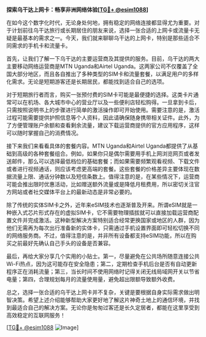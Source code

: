 **探索乌干达上网卡：畅享非洲网络体验[[TG💪+ @esim1088](https://t.me/s/esim1088)]**

在如今这个数字化时代，无论身处何地，拥有稳定的网络连接都显得尤为重要。对于计划前往乌干达旅行或长期居住的朋友来说，选择一张合适的上网卡或流量卡无疑是最基本的需求之一。今天，我们就来聊聊乌干达的上网卡，特别是那些适合不同需求的手机卡和流量卡。

首先，让我们了解一下乌干达的主要运营商及其提供的服务。目前，乌干达的两大主要移动网络运营商是MTN Uganda和Airtel Uganda。这两家公司不仅覆盖了全国大部分地区，而且各自推出了多种类型的SIM卡和流量套餐，以满足用户的多样化需求。无论是短期游客还是长期居民，都能找到适合自己的选项。

对于短期旅行者而言，购买一张预付费的SIM卡可能是最便捷的选择。这类卡片通常可以在机场、各大城市中心的营业厅以及一些便利店轻松购得。一旦拿到卡后，只需按照说明书上的步骤进行简单的激活操作即可开始使用。需要注意的是，激活过程可能需要提供护照信息等个人资料，因此请确保随身携带相关证件。此外，为了方便管理账户余额和查看剩余流量，建议下载运营商提供的官方应用程序，这样可以随时掌握自己的消费情况。

接下来我们来看看具体的套餐内容。MTN Uganda和Airtel Uganda都提供了从基础到高级的各种套餐组合。例如，如果你只是偶尔需要用手机上网浏览网页或者发送邮件，那么可以选择最低档位的基础套餐；而如果需要频繁观看视频、下载文件或者进行视频通话，则应该考虑更高端的套餐。这些套餐的价格差异主要体现在数据流量上限、通话分钟数以及短信条数上。值得注意的是，在某些情况下，运营商可能会推出限时优惠活动，比如赠送额外流量或是降低月租费用，所以密切关注官方网站或者社交媒体平台上的最新动态是非常必要的。

除了传统的实体SIM卡之外，近年来eSIM技术也逐渐普及开来。所谓eSIM就是一种嵌入式芯片形式存在的虚拟SIM卡，它不需要物理插拔就可以直接加载运营商配置文件并完成激活。这种新型解决方案特别适合经常更换国家或地区的人群，因为他们无需再为每次出行准备新的实体卡，只需通过手机设置界面即可轻松切换不同的网络服务商。不过，值得注意的是，并非所有设备都支持eSIM功能，所以在购买之前最好先确认自己手头的设备是否兼容。

最后，再给大家分享几个实用的小贴士。第一，尽量避免在公共场所随意连接公共Wi-Fi热点，因为这可能存在安全隐患；第二，定期检查手机后台是否有自动更新程序正在消耗流量；第三，当长时间不使用网络时记得关闭无线局域网开关以节省电量；第四，合理规划每月的流量使用量，避免超出限额导致额外收费。

总之，选择一张合适的乌干达上网卡并不复杂，关键是要根据自身实际需求做出明智决策。希望上述介绍能够帮助大家更好地了解这片神奇土地上的通信环境，并找到最适合自己的解决方案。无论你是匆匆过客还是长久定居者，都能在这里享受到高效稳定的互联网服务！

[[TG💪+ @esim1088](https://t.me/s/esim1088) ![Image](https://i.postimg.cc/4NQfJmqS/Snipaste-2025-05-13-00-14-12.png)]